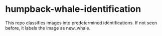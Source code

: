 # humpback-whale-identification

This repo classifies images into predetermined identifications. If not seen before, it labels the image as new_whale.
